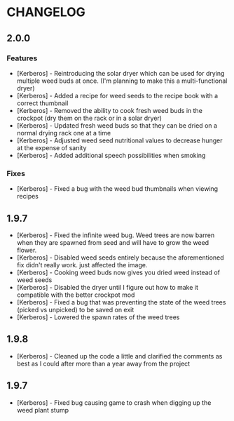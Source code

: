 # CHANGELOG

2.0.0
-----

### Features
- [Kerberos] - Reintroducing the solar dryer which can be used for drying multiple weed buds at once. (I'm planning to make this a multi-functional dryer)
- [Kerberos] - Added a recipe for weed seeds to the recipe book with a correct thumbnail
- [Kerberos] - Removed the ability to cook fresh weed buds in the crockpot (dry them on the rack or in a solar dryer)
- [Kerberos] - Updated fresh weed buds so that they can be dried on a normal drying rack one at a time
- [Kerberos] - Adjusted weed seed nutritional values to decrease hunger at the expense of sanity
- [Kerberos] - Added additional speech possibilities when smoking

### Fixes
- [Kerberos] - Fixed a bug with the weed bud thumbnails when viewing recipes


1.9.7
-----
- [Kerberos] - Fixed the infinite weed bug. Weed trees are now barren when they are spawned from seed and will have to grow the weed flower.
- [Kerberos] - Disabled weed seeds entirely because the aforementioned fix didn't really work. just affected the image.
- [Kerberos] - Cooking weed buds now gives you dried weed instead of weed seeds
- [Kerberos] - Disabled the dryer until I figure out how to make it compatible with the better crockpot mod
- [Kerberos] - Fixed a bug that was preventing the state of the weed trees (picked vs unpicked) to be saved on exit 
- [Kerberos] - Lowered the spawn rates of the weed trees

1.9.8
-----
- [Kerberos] - Cleaned up the code a little and clarified the comments as best as I could after more than a year away from the project

1.9.7
-----
- [Kerberos] - Fixed bug causing game to crash when digging up the weed plant stump